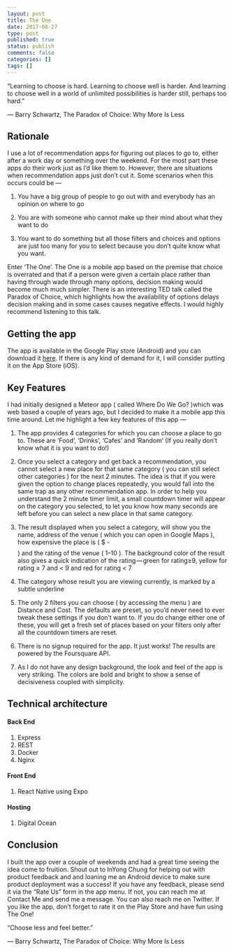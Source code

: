 ```yaml
---
layout: post
title: The One
date: 2017-08-27
type: post
published: true
status: publish
comments: false
categories: []
tags: []
---
```


“Learning to choose is hard. Learning to choose well is harder. And learning to choose well in a world of unlimited possibilities is harder still, perhaps too hard.”

― Barry Schwartz, The Paradox of Choice: Why More Is Less

## Rationale

I use a lot of recommendation apps for figuring out places to go to, either after a work day or something over the weekend. For the most part these apps do their work just as I’d like them to. However, there are situations when recommendation apps just don’t cut it. Some scenarios when this occurs could be —

1. You have a big group of people to go out with and everybody has an opinion on where to go

2. You are with someone who cannot make up their mind about what they want to do

3. You want to do something but all those filters and choices and options are just too many for you to select because you don’t quite know what you want.

Enter ‘The One’. The One is a mobile app based on the premise that choice is overrated and that if a person were given a certain place rather than having through wade through many options, decision making would become much much simpler. There is an interesting TED talk called the Paradox of Choice, which highlights how the availability of options delays decision making and in some cases causes negative effects. I would highly recommend listening to this talk.

## Getting the app

The app is available in the Google Play store (Android) and you can download it [here](https://play.google.com/store/search?q=org.tnc.theone&hl=en). If there is any kind of demand for it, I will consider putting it on the App Store (iOS).

## Key Features

I had initially designed a Meteor app ( called Where Do We Go? )which was web based a couple of years ago, but I decided to make it a mobile app this time around. Let me highlight a few key features of this app —

1. The app provides 4 categories for which you can choose a place to go to. These are ‘Food’, ‘Drinks’, ‘Cafes’ and ‘Random’ (If you really don’t know what it is you want to do!)

2. Once you select a category and get back a recommendation, you cannot select a new place for that same category ( you can still select other categories ) for the next 2 minutes. The idea is that if you were given the option to change places repeatedly, you would fall into the same trap as any other recommendation app. In order to help you understand the 2 minute timer limit, a small countdown timer will appear on the category you selected, to let you know how many seconds are left before you can select a new place in that same category.

3. The result displayed when you select a category, will show you the name, address of the venue ( which you can open in Google Maps ), how expensive the place is ( $ -$$$$ ) and the rating of the venue ( 1–10 ). The background color of the result also gives a quick indication of the rating — green for rating≥9, yellow for rating ≥ 7 and < 9 and red for rating < 7

4. The category whose result you are viewing currently, is marked by a subtle underline

5. The only 2 filters you can choose ( by accessing the menu ) are Distance and Cost. The defaults are preset, so you’d never need to ever tweak these settings if you don’t want to. If you do change either one of these, you will get a fresh set of places based on your filters only after all the countdown timers are reset.

6. There is no signup required for the app. It just works! The results are powered by the Foursquare API.

7. As I do not have any design background, the look and feel of the app is very striking. The colors are bold and bright to show a sense of decisiveness coupled with simplicity.

## Technical architecture

#### Back End

1. Express
2. REST
3. Docker
4. Nginx

#### Front End

1. React Native using Expo

#### Hosting

1. Digital Ocean

## Conclusion

I built the app over a couple of weekends and had a great time seeing the idea come to fruition. Shout out to InYong Chung for helping out with product feedback and and loaning me an Android device to make sure product deployment was a success! If you have any feedback, please send it via the “Rate Us” form in the app menu. If not, you can reach me at Contact Me and send me a message. You can also reach me on Twitter. If you like the app, don’t forget to rate it on the Play Store and have fun using The One!

“Choose less and feel better.”

― Barry Schwartz, The Paradox of Choice: Why More Is Less
